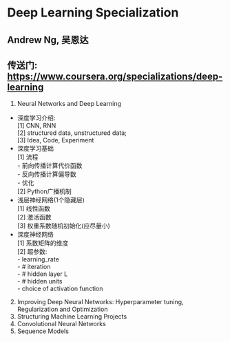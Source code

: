 # Deep Learning Specialization
## Andrew Ng, 吴恩达
## 传送门: https://www.coursera.org/specializations/deep-learning
1. Neural Networks and Deep Learning  
- 深度学习介绍:   
    [1] CNN, RNN   
    [2] structured data, unstructured data;   
    [3] Idea, Code, Experiment  
- 深度学习基础  
    [1] 流程     
        - 前向传播计算代价函数  
        - 反向传播计算偏导数  
        - 优化  
    [2] Python广播机制  
- 浅层神经网络(1个隐藏层)      
    [1] 线性函数  
    [2] 激活函数    
    [3] 权重系数随机初始化(应尽量小)    
- 深度神经网络  
    [1] 系数矩阵的维度  
    [2] 超参数:  
        - learning_rate  
        - # iteration  
        - # hidden layer L  
        - # hidden units  
        - choice of activation function  
          
2. Improving Deep Neural Networks: Hyperparameter tuning, Regularization and Optimization
3. Structuring Machine Learning Projects
4. Convolutional Neural Networks
5. Sequence Models
